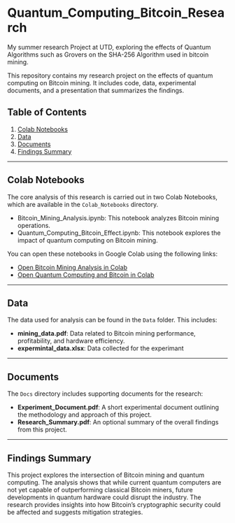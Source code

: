 # Quantum_Computing_Bitcoin_Research
My summer research Project at UTD, exploring the effects of Quantum Algorithms such as Grovers on the SHA-256 Algorithm used in bitcoin mining. 

This repository contains my research project on the effects of quantum computing on Bitcoin mining. It includes code, data, experimental documents, and a presentation that summarizes the findings.

## Table of Contents
1. [Colab Notebooks](#colab-notebooks)
2. [Data](#data)
3. [Documents](#documents)
4. [Findings Summary](#findings-summary)

---

## Colab Notebooks
The core analysis of this research is carried out in two Colab Notebooks, which are available in the `Colab_Notebooks` directory.

- Bitcoin_Mining_Analysis.ipynb: This notebook analyzes Bitcoin mining operations.
- Quantum_Computing_Bitcoin_Effect.ipynb: This notebook explores the impact of quantum computing on Bitcoin mining.

You can open these notebooks in Google Colab using the following links:

- [Open Bitcoin Mining Analysis in Colab](https://colab.research.google.com/github/Snehith-Elank/Quantum_Computing_Bitcoin_Research/blob/Colab_Notebooks/Bitcoin_Mining_Anaylsis.ipynb)
- [Open Quantum Computing and Bitcoin in Colab](https://colab.research.google.com/github/Snehith-Elank/Quantum_Computing_Bitcoin_Research/tree/Colab_Notebooks)

---

## Data
The data used for analysis can be found in the `Data` folder. This includes:

- **mining_data.pdf**: Data related to Bitcoin mining performance, profitability, and hardware efficiency.
- **expermintal_data.xlsx**: Data collected for the experimant 

---

## Documents
The `Docs` directory includes supporting documents for the research:

- **Experiment_Document.pdf**: A short experimental document outlining the methodology and approach of this project.
- **Research_Summary.pdf**: An optional summary of the overall findings from this project.

---

## Findings Summary
This project explores the intersection of Bitcoin mining and quantum computing. The analysis shows that while current quantum computers are not yet capable of outperforming classical Bitcoin miners, future developments in quantum hardware could disrupt the industry. The research provides insights into how Bitcoin’s cryptographic security could be affected and suggests mitigation strategies.
